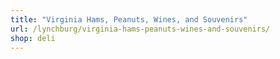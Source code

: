 ```yaml
---
title: "Virginia Hams, Peanuts, Wines, and Souvenirs"
url: /lynchburg/virginia-hams-peanuts-wines-and-souvenirs/
shop: deli
---
```

